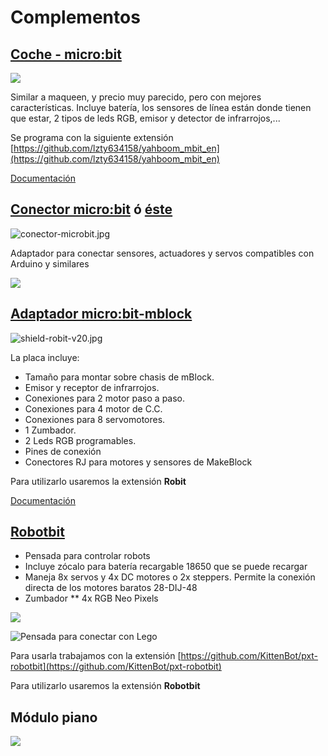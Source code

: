 # Complementos

## [Coche - micro:bit](https://www.micro-log.com/microbit/3283-coche-microbit.html)

![](./images/microbit-1024x576.jpg)

Similar a maqueen, y precio muy parecido, pero con mejores características. Incluye batería, los sensores de línea están donde tienen que estar, 2 tipos de leds RGB, emisor y detector de infrarrojos,...

Se programa con la siguiente extensión [https://github.com/lzty634158/yahboom_mbit_en](https://github.com/lzty634158/yahboom_mbit_en)

[Documentación](https://microbit.micro-log.com/coche-microbit/)


## [Conector micro:bit](https://www.micro-log.com/microbit/3324-conector-microbit.html) ó [éste]()

![conector-microbit.jpg](./images/conector-microbit.jpg)


Adaptador para conectar sensores, actuadores y servos compatibles con Arduino y similares


![](./images/HTB1W6izXF67gK0jSZPfq6yhhFXaC.webp)

## [Adaptador micro:bit-mblock](https://www.micro-log.com/microbit/3371-shield-robit-v20.html)


![shield-robit-v20.jpg](./images/shield-robit-v20.jpg)

La placa incluye:

* Tamaño para montar sobre chasis de mBlock.
* Emisor y receptor de infrarrojos.
* Conexiones para 2 motor paso a paso.
* Conexiones para 4 motor de C.C.
* Conexiones para 8 servomotores.
* 1 Zumbador.
* 2 Leds RGB programables.
* Pines de conexión
* Conectores RJ para motores y sensores de MakeBlock

Para utilizarlo usaremos la extensión **Robit**

[Documentación](https://microbit.micro-log.com/robit-v2-0/)


## [Robotbit](https://es.aliexpress.com/item/32863886903.html)


* Pensada para controlar robots
* Incluye zócalo para batería recargable 18650 que se puede recargar
* Maneja 8x servos y 4x DC motores o 2x steppers. Permite la conexión directa de los motores baratos 28-DIJ-48
* Zumbador 
** 4x RGB Neo Pixels

![](./images/34511999-4b3fdef4-f09a-11e7-960e-5661268b0ba7.png)


![Pensada para conectar con Lego](./images/Robotbit-Placa-de-expansi-n-rob-tica-para-Kit-de-arranque-micro-bit-Go-y-carcasa.jpg_640x640.webp)


Para usarla trabajamos con la extensión [https://github.com/KittenBot/pxt-robotbit](https://github.com/KittenBot/pxt-robotbit) 

Para utilizarlo usaremos la extensión **Robotbit**



## Módulo piano

![](./images/Mini-M-dulo-de-Piano-de-onda-para-micro-bit-teclas-t-ctiles-para-reproducir-m.webp)
